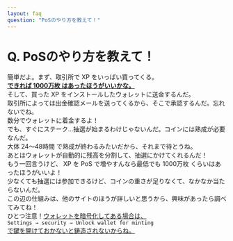 ```yaml
---
layout: faq
question: "PoSのやり方を教えて！"
---
```


# Q. PoSのやり方を教えて！  
簡単だよ。まず、取引所で XP をいっぱい買ってくる。  
**<u>できれば 1000万枚 はあったほうがいいかな。</u>**  
そして、買った XP をインストールしたウォレットに送金するんだ。  
取引所によっては出金確認メールを送ってくるから、そこで承認するんだ。忘れないでね。  
数分でウォレットに着金するよ！  
でも、すぐにステーク…抽選が始まるわけじゃないんだ。コインには熟成が必要なんだ。  
大体 24～48時間 で熟成が終わるみたいだから、それまで待とうね。  
あとはウォレットが自動的に残高を分割して、抽選にかけてくれるんだ！  
もう一回言うけど、 XP を PoS で増やすんなら最低でも 1000万枚 くらいはあったほうがいいよ！  
少なくても抽選には参加できるけど、コインの重さが足りなくて、なかなか当たらないんだ。  
この辺の仕組みは、他のサイトのほうが詳しいと思うから、興味があったら調べてみてね！  
ひとつ注意！<u>ウォレットを暗号化してある場合は、</u>  
`Settings → security → Unlock wallet for minting`   
<u>で鍵を開けておかないと鋳造されないからね。</u>  
